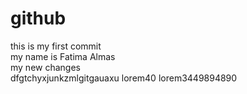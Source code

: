 # github
this is my first commit
<br>
my name is Fatima Almas
<br>
my new changes
<br>
dfgtchyxjunkzmlgitgauaxu
lorem40
lorem3449894890
